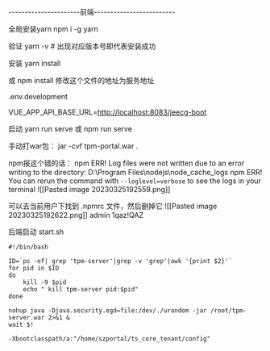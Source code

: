 ----------------------前端-------------------------

全局安装yarn
npm i -g yarn

验证
yarn -v # 出现对应版本号即代表安装成功

安装
yarn install

或
npm install
修改这个文件的地址为服务地址

.env.development

VUE_APP_API_BASE_URL=[http://localhost:8083/jeecg-boot](http://localhost:8083/jeecg-boot)

启动
yarn run serve
或
npm run serve

手动打war包：
jar -cvf tpm-portal.war .

npm报这个错的话：
npm ERR! Log files were not written due to an error writing to the directory: D:\Program Files\nodejs\node_cache\_logs
npm ERR! You can rerun the command with `--loglevel=verbose` to see the logs in your terminal
![[Pasted image 20230325192559.png]]

可以去当前用户下找到 .npmrc 文件，然后删掉它
![[Pasted image 20230325192622.png]]
admin
1qaz!QAZ

后端启动
start.sh
```
#!/bin/bash

ID=`ps -ef| grep 'tpm-server'|grep -v 'grep'|awk '{print $2}'`
for pid in $ID
do
    kill -9 $pid
    echo " kill tpm-server pid:$pid"
done

nohup java -Djava.security.egd=file:/dev/./urandom -jar /root/tpm-server.war 2>&1 &
wait $!

```

```
-Xbootclasspath/a:"/home/szportal/ts_core_tenant/config"
```

